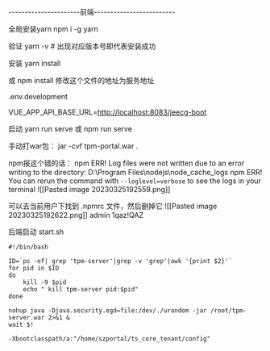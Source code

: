 ----------------------前端-------------------------

全局安装yarn
npm i -g yarn

验证
yarn -v # 出现对应版本号即代表安装成功

安装
yarn install

或
npm install
修改这个文件的地址为服务地址

.env.development

VUE_APP_API_BASE_URL=[http://localhost:8083/jeecg-boot](http://localhost:8083/jeecg-boot)

启动
yarn run serve
或
npm run serve

手动打war包：
jar -cvf tpm-portal.war .

npm报这个错的话：
npm ERR! Log files were not written due to an error writing to the directory: D:\Program Files\nodejs\node_cache\_logs
npm ERR! You can rerun the command with `--loglevel=verbose` to see the logs in your terminal
![[Pasted image 20230325192559.png]]

可以去当前用户下找到 .npmrc 文件，然后删掉它
![[Pasted image 20230325192622.png]]
admin
1qaz!QAZ

后端启动
start.sh
```
#!/bin/bash

ID=`ps -ef| grep 'tpm-server'|grep -v 'grep'|awk '{print $2}'`
for pid in $ID
do
    kill -9 $pid
    echo " kill tpm-server pid:$pid"
done

nohup java -Djava.security.egd=file:/dev/./urandom -jar /root/tpm-server.war 2>&1 &
wait $!

```

```
-Xbootclasspath/a:"/home/szportal/ts_core_tenant/config"
```

